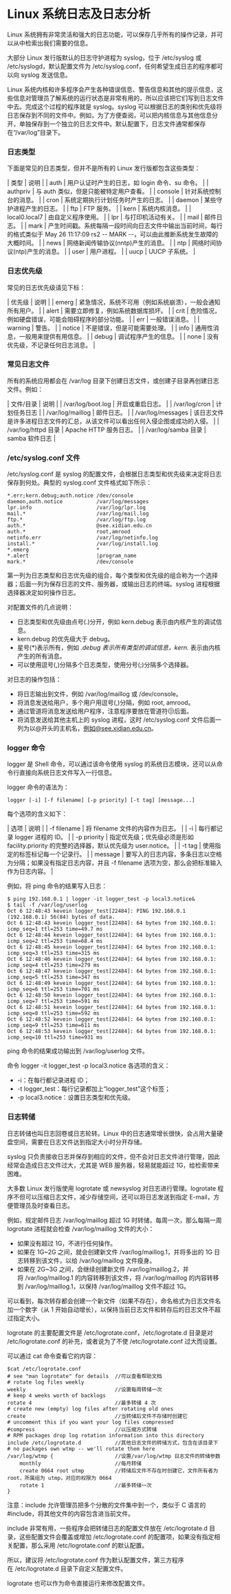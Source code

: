 # Linux 系统日志及日志分析

Linux 系统拥有非常灵活和强大的日志功能，可以保存几乎所有的操作记录，并可以从中检索出我们需要的信息。

大部分 Linux 发行版默认的日志守护进程为 syslog，位于 /etc/syslog 或 /etc/syslogd，默认配置文件为 /etc/syslog.conf，任何希望生成日志的程序都可以向 syslog 发送信息。 

Linux 系统内核和许多程序会产生各种错误信息、警告信息和其他的提示信息，这些信息对管理员了解系统的运行状态是非常有用的，所以应该把它们写到日志文件中去。完成这个过程的程序就是 syslog。syslog 可以根据日志的类别和优先级将日志保存到不同的文件中。例如，为了方便查阅，可以把内核信息与其他信息分开，单独保存到一个独立的日志文件中。默认配置下，日志文件通常都保存在“/var/log”目录下。

### 日志类型

下面是常见的日志类型，但并不是所有的 Linux 发行版都包含这些类型：

| 类型 | 说明 |
| auth | 用户认证时产生的日志，如 login 命令、su 命令。 |
| authpriv | 与 auth 类似，但是只能被特定用户查看。 |
| console | 针对系统控制台的消息。 |
| cron | 系统定期执行计划任务时产生的日志。 |
| daemon | 某些守护进程产生的日志。 |
| ftp | FTP 服务。 |
| kern | 系统内核消息。 |
| local0.local7 | 由自定义程序使用。 |
| lpr | 与打印机活动有关。 |
| mail | 邮件日志。 |
| mark | 产生时间戳。系统每隔一段时间向日志文件中输出当前时间，每行的格式类似于 May 26 11:17:09 rs2 -- MARK --，可以由此推断系统发生故障的大概时间。 |
| news | 网络新闻传输协议(nntp)产生的消息。 |
| ntp | 网络时间协议(ntp)产生的消息。 |
| user | 用户进程。 |
| uucp | UUCP 子系统。 |

### 日志优先级

常见的日志优先级请见下标：

| 优先级 | 说明 |
| emerg | 紧急情况，系统不可用（例如系统崩溃），一般会通知所有用户。 |
| alert | 需要立即修复，例如系统数据库损坏。 |
| crit | 危险情况，例如硬盘错误，可能会阻碍程序的部分功能。 |
| err | 一般错误消息。 |
| warning | 警告。 |
| notice | 不是错误，但是可能需要处理。 |
| info | 通用性消息，一般用来提供有用信息。 |
| debug | 调试程序产生的信息。 |
| none | 没有优先级，不记录任何日志消息。 |

### 常见日志文件

所有的系统应用都会在 /var/log 目录下创建日志文件，或创建子目录再创建日志文件。例如：

| 文件/目录 | 说明 |
| /var/log/boot.log | 开启或重启日志。 |
| /var/log/cron | 计划任务日志 |
| /var/log/maillog | 邮件日志。 |
| /var/log/messages | 该日志文件是许多进程日志文件的汇总，从该文件可以看出任何入侵企图或成功的入侵。 |
| /var/log/httpd 目录 | Apache HTTP 服务日志。 |
| /var/log/samba 目录 | samba 软件日志 |

### /etc/syslog.conf 文件

/etc/syslog.conf 是 syslog 的配置文件，会根据日志类型和优先级来决定将日志保存到何处。典型的 syslog.conf 文件格式如下所示：

```
*.err;kern.debug;auth.notice /dev/console
daemon,auth.notice           /var/log/messages
lpr.info                     /var/log/lpr.log
mail.*                       /var/log/mail.log
ftp.*                        /var/log/ftp.log
auth.*                       @see.xidian.edu.cn
auth.*                       root,amrood
netinfo.err                  /var/log/netinfo.log
install.*                    /var/log/install.log
*.emerg                      *
*.alert                      |program_name
mark.*                       /dev/console
```

第一列为日志类型和日志优先级的组合，每个类型和优先级的组合称为一个选择器；后面一列为保存日志的文件、服务器，或输出日志的终端。syslog 进程根据选择器决定如何操作日志。

对配置文件的几点说明：

*   日志类型和优先级由点号(.)分开，例如 kern.debug 表示由内核产生的调试信息。
*   kern.debug 的优先级大于 debug。
*   星号(*)表示所有，例如 *.debug 表示所有类型的调试信息，kern.* 表示由内核产生的所有消息。
*   可以使用逗号(,)分隔多个日志类型，使用分号(;)分隔多个选择器。

对日志的操作包括：

*   将日志输出到文件，例如 /var/log/maillog 或 /dev/console。
*   将消息发送给用户，多个用户用逗号(,)分隔，例如 root, amrood。
*   通过管道将消息发送给用户程序，注意程序要放在管道符(|)后面。
*   将消息发送给其他主机上的 syslog 进程，这时 /etc/syslog.conf 文件后面一列为以@开头的主机名，例如@see.xidian.edu.cn。

### logger 命令

logger 是 Shell 命令，可以通过该命令使用 syslog 的系统日志模块，还可以从命令行直接向系统日志文件写入一行信息。

logger 命令的语法为：

```
logger [-i] [-f filename] [-p priority] [-t tag] [message...]
```

每个选项的含义如下：

| 选项 | 说明 |
| -f filename | 将 filename 文件的内容作为日志。 |
| -i | 每行都记录 logger 进程的 ID。 |
| -p priority | 指定优先级；优先级必须是形如 facility.priority 的完整的选择器，默认优先级为 user.notice。 |
| -t tag | 使用指定的标签标记每一个记录行。 |
| message | 要写入的日志内容，多条日志以空格为分隔；如果没有指定日志内容，并且 -f filename 选项为空，那么会把标准输入作为日志内容。 |

例如，将 ping 命令的结果写入日志：

```
$ ping 192.168.0.1 | logger -it logger_test -p local3.notice&
$ tail -f /var/log/userlog
Oct 6 12:48:43 kevein logger_test[22484]: PING 192.168.0.1 (192.168.0.1) 56(84) bytes of data.
Oct 6 12:48:43 kevein logger_test[22484]: 64 bytes from 192.168.0.1: icmp_seq=1 ttl=253 time=49.7 ms
Oct 6 12:48:44 kevein logger_test[22484]: 64 bytes from 192.168.0.1: icmp_seq=2 ttl=253 time=68.4 ms
Oct 6 12:48:45 kevein logger_test[22484]: 64 bytes from 192.168.0.1: icmp_seq=3 ttl=253 time=315 ms
Oct 6 12:48:46 kevein logger_test[22484]: 64 bytes from 192.168.0.1: icmp_seq=4 ttl=253 time=279 ms
Oct 6 12:48:47 kevein logger_test[22484]: 64 bytes from 192.168.0.1: icmp_seq=5 ttl=253 time=347 ms
Oct 6 12:48:49 kevein logger_test[22484]: 64 bytes from 192.168.0.1: icmp_seq=6 ttl=253 time=701 ms
Oct 6 12:48:50 kevein logger_test[22484]: 64 bytes from 192.168.0.1: icmp_seq=7 ttl=253 time=591 ms
Oct 6 12:48:51 kevein logger_test[22484]: 64 bytes from 192.168.0.1: icmp_seq=8 ttl=253 time=592 ms
Oct 6 12:48:52 kevein logger_test[22484]: 64 bytes from 192.168.0.1: icmp_seq=9 ttl=253 time=611 ms
Oct 6 12:48:53 kevein logger_test[22484]: 64 bytes from 192.168.0.1: icmp_seq=10 ttl=253 time=931 ms
```

ping 命令的结果成功输出到 /var/log/userlog 文件。

命令 logger -it logger_test -p local3.notice 各选项的含义：

*   -i：在每行都记录进程 ID；
*   -t logger_test：每行记录都加上“logger_test”这个标签；
*   -p local3.notice：设置日志类型和优先级。

### 日志转储

日志转储也叫日志回卷或日志轮转。Linux 中的日志通常增长很快，会占用大量硬盘空间，需要在日志文件达到指定大小时分开存储。

syslog 只负责接收日志并保存到相应的文件，但不会对日志文件进行管理，因此经常会造成日志文件过大，尤其是 WEB 服务器，轻易就能超过 1G，给检索带来困难。

大多数 Linux 发行版使用 logrotate 或 newsyslog 对日志进行管理。logrotate 程序不但可以压缩日志文件，减少存储空间，还可以将日志发送到指定 E-mail，方便管理员及时查看日志。

例如，规定邮件日志 /var/log/maillog 超过 1G 时转储，每周一次，那么每隔一周 logrotate 进程就会检查 /var/log/maillog 文件的大小：

*   如果没有超过 1G，不进行任何操作。
*   如果在 1G~2G 之间，就会创建新文件 /var/log/maillog.1，并将多出的 1G 日志转移到该文件，以给 /var/log/maillog 文件瘦身。
*   如果在 2G~3G 之间，会继续创建新文件 /var/log/maillog.2，并将 /var/log/maillog.1 的内容转移到该文件，将 /var/log/maillog 的内容转移到 /var/log/maillog.1，以保持 /var/log/maillog 文件不超过 1G。

可以看到，每次转存都会创建一个新文件（如果不存在），命名格式为日志文件名加一个数字（从 1 开始自动增长），以保持当前日志文件和转存后的日志文件不超过指定大小。

logrotate 的主要配置文件是 /etc/logrotate.conf，/etc/logrotate.d 目录是对 /etc/logrotate.conf 的补充，或者说为了不使 /etc/logrotate.conf 过大而设置。

可以通过 cat 命令查看它的内容：

```
$cat /etc/logrotate.conf
# see "man logrotate" for details  //可以查看帮助文档
# rotate log files weekly
weekly                             //设置每周转储一次
# keep 4 weeks worth of backlogs
rotate 4                           //最多转储 4 次
# create new (empty) log files after rotating old ones
create                             //当转储后文件不存储时创建它
# uncomment this if you want your log files compressed
#compress                          //以压缩方式转储
# RPM packages drop log rotation information into this directory
include /etc/logrotate.d           //其他日志文件的转储方式，包含在该目录下
# no packages own wtmp -- we'll rotate them here
/var/log/wtmp {                    //设置/var/log/wtmp 日志文件的转储参数
    monthly                        //每月转储
    create 0664 root utmp          //转储后文件不存在时创建它，文件所有者为 root，所属组为 utmp，对应的权限为 0664
    rotate 1                       //最多转储一次
}
```

注意：include 允许管理员把多个分散的文件集中到一个，类似于 C 语言的 #include，将其他文件的内容包含进当前文件。

include 非常有用，一些程序会把转储日志的配置文件放在 /etc/logrotate.d 目录，这些配置文件会覆盖或增加 /etc/logrotate.conf 的配置项，如果没有指定相关配置，那么采用 /etc/logrotate.conf 的默认配置。

所以，建议将 /etc/logrotate.conf 作为默认配置文件，第三方程序在 /etc/logrotate.d 目录下自定义配置文件。

logrotate 也可以作为命令直接运行来修改配置文件。